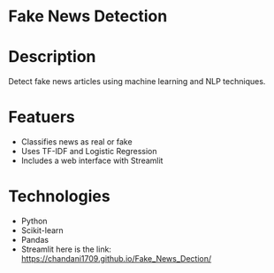 # Fake News Detection
# Description
Detect fake news articles using machine learning and NLP techniques.
# Featuers
- Classifies news as real or fake
- Uses TF-IDF and Logistic Regression
- Includes a web interface with Streamlit
# Technologies
- Python
- Scikit-learn
- Pandas
- Streamlit
  here is the link:
 https://chandani1709.github.io/Fake_News_Dection/
